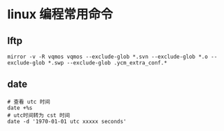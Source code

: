 # linux 编程常用命令
## lftp
``` shell
mirror -v -R vqmos vqmos --exclude-glob *.svn --exclude-glob *.o --exclude-glob *.swp --exclude-glob .ycm_extra_conf.*
```
## date
``` shell
# 查看 utc 时间
date +%s
# utc时间转为 cst 时间
date -d '1970-01-01 utc xxxxx seconds'
```